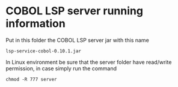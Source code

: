 <!---
 * Copyright (c) 2020 Broadcom.
 * The term "Broadcom" refers to Broadcom Inc. and/or its  * subsidiaries.
 *
 * This program and the accompanying materials are made
 * available under the terms of the Eclipse Public License * 2.0
 * which is available at
 * https://www.eclipse.org/legal/epl-2.0/
 *
 * SPDX-License-Identifier: EPL-2.0
 *
 * Contributors:
 *   Broadcom, Inc. - initial API and implementation
-->

# COBOL LSP server running information
Put in this folder the COBOL LSP server jar with this name

```
lsp-service-cobol-0.10.1.jar
```
In Linux environment be sure that the server folder have read/write permission, in case simply run the command

```
chmod -R 777 server
```
